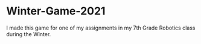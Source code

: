 # Winter-Game-2021
I made this game for one of my assignments in my 7th Grade Robotics class during the Winter.
